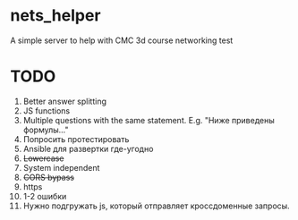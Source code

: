 # nets_helper
A simple server to help with CMC 3d course networking test

# TODO
1. Better answer splitting
2. JS functions
3. Multiple questions with the same statement. E.g. "Ниже приведены формулы..."
4. Попросить протестировать
5. Ansible для развертки где-угодно
6. ~~Lowercase~~
7. System independent
8. ~~CORS bypass~~
9. https
10. 1-2 ошибки
11. Нужно подгружать js, который отправляет кроссдоменные запросы.